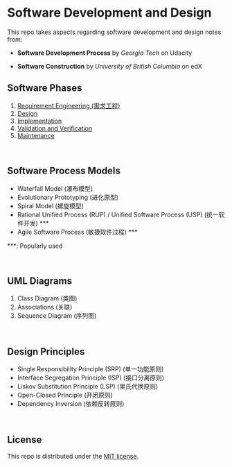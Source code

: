 # Software Development and Design

This repo takes aspects regarding software development and design notes from:

* **Software Development Process** by *Georgia Tech* on Udacity

* **Software Construction** by *University of British Columbia* on edX

## Software Phases

1. <a href="https://github.com/Ziang-Lu/Software-Development-and-Design/blob/master/1-Software%20Phases/1-Requirement%20Engineering.md">Requirement Engineering (需求工程)</a>
2. <a href="https://github.com/Ziang-Lu/Software-Development-and-Design/blob/master/1-Software%20Phases/2-Design.md">Design</a>
3. <a href="https://github.com/Ziang-Lu/Software-Development-and-Design/blob/master/1-Software%20Phases/3-Implementation.md">Implementation</a>
4. <a href="https://github.com/Ziang-Lu/Software-Development-and-Design/blob/master/1-Software%20Phases/4-Verification%20and%20Validation.md">Validation and Verification</a>
5. <a href="https://github.com/Ziang-Lu/Software-Development-and-Design/blob/master/1-Software%20Phases/5-Maintenance.md">Maintenance</a>

<br>

## Software Process Models

* Waterfall Model (瀑布模型)
* Evolutionary Prototyping (进化原型)
* Spiral Model (螺旋模型)
* Rational Unified Process (RUP) / Unified Software Process (USP) (统一软件开发) ***
* Agile Software Process (敏捷软件过程) ***

***: Popularly used

<br>

## UML Diagrams

1. Class Diagram (类图)
2. Associations (关联)
3. Sequence Diagram (序列图)

<br>

## Design Principles

* Single Responsibility Principle (SRP) (单一功能原则)
* Interface Segregation Principle (ISP) (接口分离原则)
* Liskov Substitution Principle (LSP) (里氏代换原则)
* Open-Closed Principle (开闭原则)
* Dependency Inversion (依赖反转原则)

<br>

## License

This repo is distributed under the <a href="https://github.com/Ziang-Lu/Software-Development-and-Design/blob/master/LICENSE">MIT license</a>.
